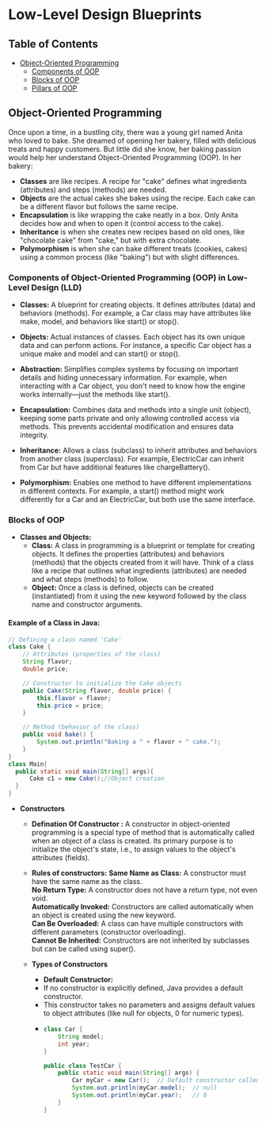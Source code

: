 # Low-Level Design Blueprints

## Table of Contents
- [Object-Oriented Programming](#object-oriented-programming)
  - [Components of OOP](#components-of-object-oriented-programming-oop-in-low-level-design-lld)
  - [Blocks of OOP](#blocks-of-oop)
  - [Pillars of OOP](#pillars-of-oop)

## Object-Oriented Programming
Once upon a time, in a bustling city, there was a young girl named Anita who loved to bake. She dreamed of opening her bakery, filled with delicious treats and happy customers. But little did she know, her baking passion would help her understand Object-Oriented Programming (OOP).
In her bakery:

- **Classes** are like recipes. A recipe for "cake" defines what ingredients (attributes) and steps (methods) are needed.
- **Objects** are the actual cakes she bakes using the recipe. Each cake can be a different flavor but follows the same recipe.
- **Encapsulation** is like wrapping the cake neatly in a box. Only Anita decides how and when to open it (control access to the cake).
- **Inheritance** is when she creates new recipes based on old ones, like "chocolate cake" from "cake," but with extra chocolate.
- **Polymorphism** is when she can bake different treats (cookies, cakes) using a common process (like "baking") but with slight differences.

### Components of Object-Oriented Programming (OOP) in Low-Level Design (LLD)

- **Classes:** A blueprint for creating objects. It defines attributes (data) and behaviors (methods). For example, a Car class may have attributes like make, model, and behaviors like start() or stop().
  
- **Objects:** Actual instances of classes. Each object has its own unique data and can perform actions. For instance, a specific Car object has a unique make and model and can start() or stop().

- **Abstraction:** Simplifies complex systems by focusing on important details and hiding unnecessary information. For example, when interacting with a Car object, you don't need to know how the engine works internally—just the methods like start().

- **Encapsulation:** Combines data and methods into a single unit (object), keeping some parts private and only allowing controlled access via methods. This prevents accidental modification and ensures data integrity.

- **Inheritance:** Allows a class (subclass) to inherit attributes and behaviors from another class (superclass). For example, ElectricCar can inherit from Car but have additional features like chargeBattery().

- **Polymorphism:** Enables one method to have different implementations in different contexts. For example, a start() method might work differently for a Car and an ElectricCar, but both use the same interface.

### Blocks of OOP
- **Classes and Objects:**
  - **Class:** A class in programming is a blueprint or template for creating objects. It defines the properties (attributes) and behaviors (methods) that the objects created from it will have. Think of a class like a recipe that outlines what ingredients (attributes) are needed and what steps (methods) to follow.
  - **Object:** Once a class is defined, objects can be created (instantiated) from it using the new keyword followed by the class name and constructor arguments.

#### Example of a Class in Java:
```java
// Defining a class named 'Cake'
class Cake {
    // Attributes (properties of the class)
    String flavor;
    double price;

    // Constructor to initialize the Cake objects
    public Cake(String flavor, double price) {
        this.flavor = flavor;
        this.price = price;
    }

    // Method (behavior of the class)
    public void bake() {
        System.out.println("Baking a " + flavor + " cake.");
    }
}
class Main{
  public static void main(String[] args){
      Cake c1 = new Cake();//Object creation
  }
}
```
- **Constructors**
  - **Defination Of Constructor :**  A constructor in object-oriented programming is a special type of method that is automatically called when an object of a class is created. Its primary purpose is to initialize the object's state, i.e., to assign values to the object's attributes (fields).
  - **Rules of constructors:**
    **Same Name as Class:** A constructor must have the same name as the class.</br>
    **No Return Type:** A constructor does not have a return type, not even void.</br>
    **Automatically Invoked:** Constructors are called automatically when an object is created using the new keyword.</br>
    **Can Be Overloaded:** A class can have multiple constructors with different parameters (constructor overloading).</br>
    **Cannot Be Inherited:** Constructors are not inherited by subclasses but can be called using super().</br>

  - **Types of Constructors**
    - **Default Constructor:**
    - If no constructor is explicitly defined, Java provides a default constructor.
    - This constructor takes no parameters and assigns default values to object attributes (like null for objects, 0 for numeric types).
    - ```java
      class Car {
          String model;
          int year;
      }
      
      public class TestCar {
          public static void main(String[] args) {
              Car myCar = new Car();  // Default constructor called
              System.out.println(myCar.model);  // null
              System.out.println(myCar.year);   // 0
          }
      }
      ```

